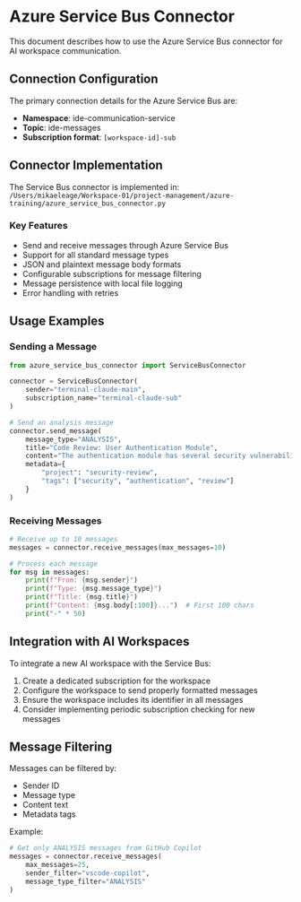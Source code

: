 # Azure Service Bus Connector

This document describes how to use the Azure Service Bus connector for AI workspace communication.

## Connection Configuration

The primary connection details for the Azure Service Bus are:

- **Namespace**: ide-communication-service
- **Topic**: ide-messages
- **Subscription format**: `[workspace-id]-sub`

## Connector Implementation

The Service Bus connector is implemented in:
`/Users/mikaeleage/Workspace-01/project-management/azure-training/azure_service_bus_connector.py`

### Key Features

- Send and receive messages through Azure Service Bus
- Support for all standard message types
- JSON and plaintext message body formats
- Configurable subscriptions for message filtering
- Message persistence with local file logging
- Error handling with retries

## Usage Examples

### Sending a Message

```python
from azure_service_bus_connector import ServiceBusConnector

connector = ServiceBusConnector(
    sender="terminal-claude-main",
    subscription_name="terminal-claude-sub"
)

# Send an analysis message
connector.send_message(
    message_type="ANALYSIS",
    title="Code Review: User Authentication Module",
    content="The authentication module has several security vulnerabilities...",
    metadata={
        "project": "security-review",
        "tags": ["security", "authentication", "review"]
    }
)
```

### Receiving Messages

```python
# Receive up to 10 messages
messages = connector.receive_messages(max_messages=10)

# Process each message
for msg in messages:
    print(f"From: {msg.sender}")
    print(f"Type: {msg.message_type}")
    print(f"Title: {msg.title}")
    print(f"Content: {msg.body[:100]}...")  # First 100 chars
    print("-" * 50)
```

## Integration with AI Workspaces

To integrate a new AI workspace with the Service Bus:

1. Create a dedicated subscription for the workspace
2. Configure the workspace to send properly formatted messages
3. Ensure the workspace includes its identifier in all messages
4. Consider implementing periodic subscription checking for new messages

## Message Filtering

Messages can be filtered by:
- Sender ID
- Message type
- Content text
- Metadata tags

Example:
```python
# Get only ANALYSIS messages from GitHub Copilot
messages = connector.receive_messages(
    max_messages=25,
    sender_filter="vscode-copilot",
    message_type_filter="ANALYSIS"
)
```